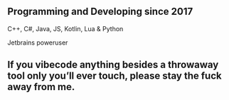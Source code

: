 ## Programming and Developing since 2017

C++, C#, Java, JS, Kotlin, Lua & Python

Jetbrains poweruser

## If you vibecode anything besides a throwaway tool only you’ll ever touch, please stay the fuck away from me.
